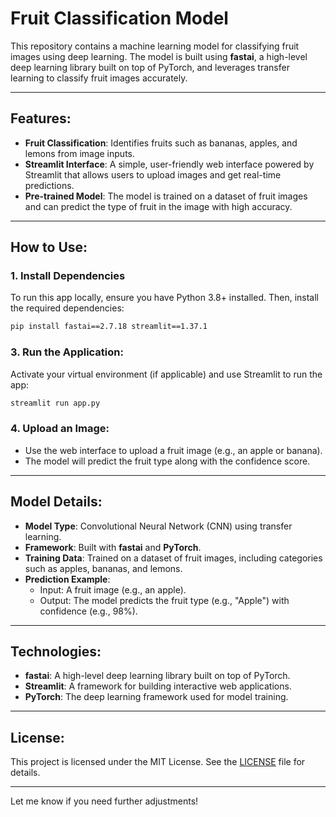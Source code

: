 # Fruit Classification Model

This repository contains a machine learning model for classifying fruit images using deep learning. The model is built using **fastai**, a high-level deep learning library built on top of PyTorch, and leverages transfer learning to classify fruit images accurately.

---

## Features:
- **Fruit Classification**: Identifies fruits such as bananas, apples, and lemons from image inputs.
- **Streamlit Interface**: A simple, user-friendly web interface powered by Streamlit that allows users to upload images and get real-time predictions.
- **Pre-trained Model**: The model is trained on a dataset of fruit images and can predict the type of fruit in the image with high accuracy.

---

## How to Use:
### 1. Install Dependencies  
To run this app locally, ensure you have Python 3.8+ installed. Then, install the required dependencies:
```bash
pip install fastai==2.7.18 streamlit==1.37.1
```

### 3. Run the Application:
Activate your virtual environment (if applicable) and use Streamlit to run the app:
```bash
streamlit run app.py
```

### 4. Upload an Image:
- Use the web interface to upload a fruit image (e.g., an apple or banana).
- The model will predict the fruit type along with the confidence score.

---

## Model Details:
- **Model Type**: Convolutional Neural Network (CNN) using transfer learning.
- **Framework**: Built with **fastai** and **PyTorch**.
- **Training Data**: Trained on a dataset of fruit images, including categories such as apples, bananas, and lemons.
- **Prediction Example**:  
  - Input: A fruit image (e.g., an apple).  
  - Output: The model predicts the fruit type (e.g., "Apple") with confidence (e.g., 98%).

---

## Technologies:
- **fastai**: A high-level deep learning library built on top of PyTorch.
- **Streamlit**: A framework for building interactive web applications.
- **PyTorch**: The deep learning framework used for model training.

---

## License:
This project is licensed under the MIT License. See the [LICENSE](LICENSE) file for details.

---

Let me know if you need further adjustments!
